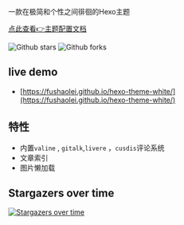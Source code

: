 一款在极简和个性之间徘徊的Hexo主题

[点此查看👉主题配置文档](https://fushaolei.github.io/hexo-theme-white/doc-white-configration-v02/)

![Github stars](https://img.shields.io/github/stars/FuShaoLei/hexo-theme-white.svg)
![Github forks](https://img.shields.io/github/forks/FuShaoLei/hexo-theme-white.svg)


## live demo

- [https://fushaolei.github.io/hexo-theme-white/](https://fushaolei.github.io/hexo-theme-white/)

## 特性

- 内置`valine` , `gitalk`,`livere` ，`cusdis`评论系统
- 文章索引
- 图片懒加载


## Stargazers over time

[![Stargazers over time](https://starchart.cc/FuShaoLei/hexo-theme-white.svg)](https://starchart.cc/FuShaoLei/hexo-theme-white)